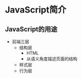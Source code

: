 # JavaScript简介
## JavaScript的用途
* 前端三层
    * 结构层
        * HTML
        * 从语义角度描述页面的结构
    * 样式层
    * 行为层